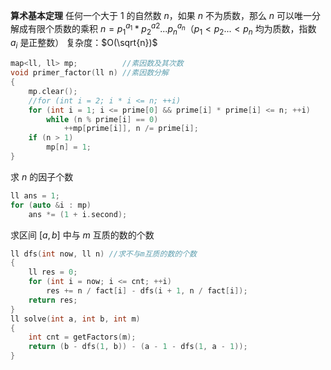 **算术基本定理**
任何一个大于 $1$ 的自然数 $n$，如果 $n$ 不为质数，那么 $n$ 可以唯一分解成有限个质数的乘积
$n = p_1^{a_1} * p_2^{a2}...p_n^{a_n}$（$p_1 < p_2...< p_n$ 均为质数，指数 $a_i$ 是正整数）
复杂度：$O(\sqrt{n})$
```cpp
map<ll, ll> mp;          //素因数及其次数
void primer_factor(ll n) //素因数分解
{
    mp.clear();
    //for (int i = 2; i * i <= n; ++i)
    for (int i = 1; i <= prime[0] && prime[i] * prime[i] <= n; ++i)
        while (n % prime[i] == 0)
            ++mp[prime[i]], n /= prime[i];
    if (n > 1)
        mp[n] = 1;
}
```
求 $n$ 的因子个数
```cpp
ll ans = 1;
for (auto &i : mp)
    ans *= (1 + i.second);
```

求区间 $[a,b]$ 中与 $m$ 互质的数的个数
```cpp
ll dfs(int now, ll n) //求不与m互质的数的个数
{
    ll res = 0;
    for (int i = now; i <= cnt; ++i)
        res += n / fact[i] - dfs(i + 1, n / fact[i]);
    return res;
}
ll solve(int a, int b, int m)
{
    int cnt = getFactors(m);
    return (b - dfs(1, b)) - (a - 1 - dfs(1, a - 1));
}
```